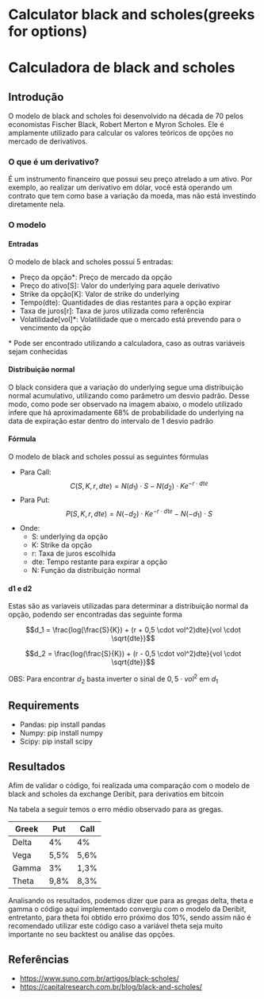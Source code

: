 # Calculator black and scholes(greeks for options)
# Calculadora de black and scholes

## Introdução
O modelo de black and scholes foi desenvolvido na década de 70 pelos economistas Fischer Black, Robert Merton e Myron Scholes. Ele é amplamente utilizado para calcular os valores teóricos de opções no mercado de derivativos.

### O que é um derivativo?
É um instrumento financeiro que possui seu preço atrelado a um ativo. Por exemplo, ao realizar um derivativo em dólar, você está operando um contrato que tem como base a variação da moeda, mas não está investindo diretamente nela.

### O modelo
#### Entradas
O modelo de black and scholes possui 5 entradas:
- Preço da opção*: Preço de mercado da opção
- Preço do ativo[S]: Valor do underlying para aquele derivativo
- Strike da opção[K]: Valor de strike do underlying
- Tempo(dte): Quantidades de dias restantes para a opção expirar
- Taxa de juros[r]: Taxa de juros utilizada como referência
- Volatilidade[vol]*: Volatilidade que o mercado está prevendo para o vencimento da opção

\* Pode ser encontrado utilizando a calculadora, caso as outras variáveis sejam conhecidas

#### Distribuição normal
O black considera que a variação do underlying segue uma distribuição normal acumulativo, utilizando como parâmetro um desvio padrão. Desse modo, como pode ser observado na imagem abaixo, o modelo utilizado infere que há aproximadamente 68% de probabilidade do underlying na data de expiração estar dentro do intervalo de 1 desvio padrão

#### Fórmula
O modelo de black and scholes possui as seguintes fórmulas

- Para Call:
    $$C(S, K, r, dte) = N(d_1) \cdot S - N(d_2) \cdot Ke^{-r \cdot dte}$$
- Para Put:
    $$P(S, K, r, dte) = N(-d_2) \cdot Ke^{-r \cdot dte} - N(-d_1) \cdot S$$
- Onde:
    - S: underlying da opção
    - K: Strike da opção
    - r: Taxa de juros escolhida
    - dte: Tempo restante para expirar a opção
    - N: Função da distribuição normal

#### d1 e d2
Estas são as variaveis utilizadas para determinar a distribuição normal da opção, podendo ser encontradas das seguinte forma

$$d_1 = \frac{log(\frac{S}{K}) + (r + 0,5 \cdot vol^2)dte}{vol \cdot \sqrt{dte}}$$

$$d_2 = \frac{log(\frac{S}{K}) + (r - 0,5 \cdot vol^2)dte}{vol \cdot \sqrt{dte}}$$

OBS: Para encontrar $d_2$ basta inverter o sinal de $0,5 \cdot vol^2$ em $d_1$

## Requirements

- Pandas: pip install pandas
- Numpy: pip install numpy
- Scipy: pip install scipy

## Resultados
Afim de validar o código, foi realizada uma comparação com o modelo de black and scholes da exchange Deribit, para derivatios em bitcoin

Na tabela a seguir temos o erro médio observado para as gregas.

| Greek | Put | Call |
| --- | --- | --- |
| Delta  | 4% | 4%  |
| Vega  | 5,5%  | 5,6%  |
| Gamma | 3%  | 1,3%  |
| Theta  | 9,8%  | 8,3%  |

Analisando os resultados, podemos dizer que para as gregas delta, theta e gamma o código aqui implementado convergiu com o modelo da Deribit, entretanto, para theta foi obtido erro próximo dos 10%, sendo assim não é recomendado utilizar este código caso a variável theta seja muito importante no seu backtest ou análise das opções.

## Referências
- https://www.suno.com.br/artigos/black-scholes/
- https://capitalresearch.com.br/blog/black-and-scholes/
